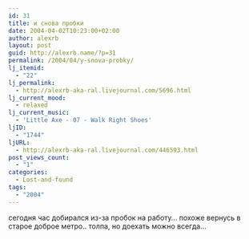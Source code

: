 ```yaml
---
id: 31
title: и снова пробки
date: 2004-04-02T10:23:00+02:00
author: alexrb
layout: post
guid: http://alexrb.name/?p=31
permalink: /2004/04/y-snova-probky/
lj_itemid:
  - "22"
lj_permalink:
  - http://alexrb-aka-ral.livejournal.com/5696.html
lj_current_mood:
  - relaxed
lj_current_music:
  - 'Little Axe - 07 - Walk Right Shoes'
ljID:
  - "1744"
ljURL:
  - http://alexrb-aka-ral.livejournal.com/446593.html
post_views_count:
  - "1"
categories:
  - Lost-and-found
tags:
  - "2004"
---
```

сегодня час добирался из-за пробок на работу&#8230; похоже вернусь в старое доброе метро.. толпа, но доехать можно всегда&#8230;